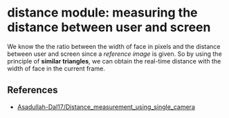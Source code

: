 # distance module: measuring the distance between user and screen

We know the the ratio between the width of face in pixels and the distance between user and screen since a *reference image* is given.
So by using the principle of **similar triangles**, we can obtain the real-time distance with the width of face in the current frame.

## References

- [Asadullah-Dal17/Distance_measurement_using_single_camera](https://github.com/Asadullah-Dal17/Distance_measurement_using_single_camera)
